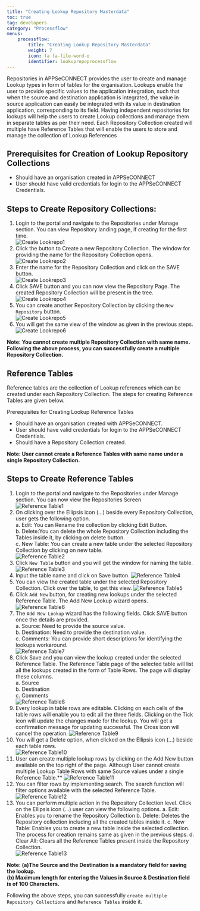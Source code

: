 ```yaml
---
title: "Creating Lookup Repository Masterdata"
toc: true
tag: developers
category: "Processflow"
menus: 
    processflow:
        title: "Creating Lookup Repository Masterdata"
        weight: 7
        icon: fa fa-file-word-o
        identifier: lookuprepoprocessflow
---
```


Repositories in APPSeCONNECT provides the user to create and manage Lookup types in form of tables for the organisation. Lookups  enable the user to provide specific values to the application integration, such that when the source and destination application is integrated, the value in source application can easily be integrated with its value in destination application, corresponding to its field.
Having independent repositories for lookups will help the users to create Lookup collections and manage them in separate tables as per their need. Each Repository Collection created will multiple have Reference Tables that will enable the users to store and manage the collection of Lookup References

## Prerequisites for Creation of Lookup Repository Collections

* Should have an organisation created in APPSeCONNECT
* User should have valid credentials for login to the APPSeCONNECT Credentials.

## Steps to Create Repository Collections:
1.	Login to the portal and navigate to the Repositories under Manage section. You can view Repository landing page, if creating for the first time.  
![Create Lookrepo1](../../staticfiles/processflow/media/create-lookrepo1.png)   
2.	Click the button to Create a new Repository Collection. The window for providing the name for the Repository Collection opens.  
![Create Lookrepo2](../../staticfiles/processflow/media/create-lookrepo2.png)  
3.	Enter the name for the Repository Collection and click on the SAVE button.  
![Create Lookrepo3](../../staticfiles/processflow/media/create-lookrepo3.png)  
4.	Click SAVE button and you can now view the Repository Page. The created Repository Collection will be present in the tree.  
![Create Lookrepo4](../../staticfiles/processflow/media/create-lookrepo4.png)   
5.	You can create another Repository Collection by clicking the `New Repository` button.  
![Create Lookrepo5](../../staticfiles/processflow/media/create-lookrepo5.png)  
6.	You will get the same view of the window as given in the previous steps.    
![Create Lookrepo6](../../staticfiles/processflow/media/create-lookrepo6.png) 

**Note: You cannot create multiple Repository Collection with same name.
Following the above process, you can successfully create a multiple Repository Collection.**

## Reference Tables
Reference tables are the collection of Lookup references which can be created under each Repository Collection. The steps for creating Reference Tables are given below.

Prerequisites for Creating Lookup Reference Tables
* Should have an organisation created with APPSeCONNECT.
* User should have valid credentials for login to the APPSeCONNECT Credentials.
* Should have a Repository Collection created.

**Note: User cannot create a Reference Tables with same name under a single Repository Collection.**

## Steps to Create Reference Tables
1.	Login to the portal and navigate to the Repositories under Manage section. You can now view the Repositories Screen  
![Reference Table1](../../staticfiles/processflow/media/reference-table1.png)  
2.	On clicking over the Ellipsis icon (...) beside every Repository Collection, user gets the 
following option.  
a.	Edit: You can Rename the collection by clicking Edit Button.  
b.	Delete:You can delete the whole Repository Collection including the Tables inside it, by clicking on delete button.  
c.	New Table: You can create a new table under the selected Repository Collection by clicking on new table.  
![Reference Table2](../../staticfiles/processflow/media/reference-table2.png)
3.	Click `New Table` button and you will get the window for naming the table.
![Reference Table3](../../staticfiles/processflow/media/reference-table3.png)
4.	Input the table name and click on Save button. 
![Reference Table4](../../staticfiles/processflow/media/reference-table4.png)  
5.	You can view the created table under the selected Repository Collection. Click over the table, to  get this view. 
![Reference Table5](../../staticfiles/processflow/media/reference-table5.png)  
6.	Click  `Add New` button, for creating new lookups under the selected Reference Table. The Add New Lookup wizard opens.
![Reference Table6](../../staticfiles/processflow/media/reference-table6.png)  
7.	The `Add New Lookup` wizard has the following fields. Click  SAVE button once the details are provided.  
a.	Source: Need to provide the source value.   
b.	Destination: Need to provide the destination value.  
c.	Comments: You can provide short descriptions for identifying the lookups workaround.      
![Reference Table7](../../staticfiles/processflow/media/reference-table7.png)      
8.	Click Save and you can view the lookup created under the selected Reference Table. 
The Reference Table page of the selected table will list all the lookups created in the form of Table Rows.
The page will display these columns.  
a.	Source  
b.	Destination   
c.	Comments    
![Reference Table8](../../staticfiles/processflow/media/reference-table8.png)      
9.	Every lookup in table rows are editable. Clicking on each cells of the table rows will enable you to edit all the three fields. Clicking on the Tick icon will update the changes made for the lookup. You will get a confirmation message for updating successful. The Cross icon will cancel the operation. 
![Reference Table9](../../staticfiles/processflow/media/reference-table9.png)  
10.	You will get a Delete option, when clicked on the Ellipsis icon (...) beside each table rows.  
![Reference Table10](../../staticfiles/processflow/media/reference-table10.png)  
11.	User can create multiple lookup rows by clicking on the Add New button available on the top right of the page.
    Although User cannot create multiple Lookup Table Rows with same Source values under a single Reference Table.**
![Reference Table11](../../staticfiles/processflow/media/reference-table11.png)    
12.	You can filter rows by implementing search. The search function will filter options available with the selected Reference Table.
![Reference Table12](../../staticfiles/processflow/media/reference-table12.png)    
13.	You can perform multiple action in the Repository Collection level. Click on the Ellipsis icon (...) user can view the following options.
a.	Edit: Enables you to rename the Repository Collection
b.	Delete: Deletes the Repository collection including all the created tables inside it.
c.	New Table: Enables you to create a new table inside the selected collection. The process for creation remains same as given in the previous steps.
d.	Clear All: Clears all the Reference Tables present inside the Repository Collection.  
![Reference Table13](../../staticfiles/processflow/media/reference-table13.png)   
  
**Note: (a)The Source and the Destination is a mandatory field for saving the lookup.  
        (b) Maximum length for entering the Values in Source & Destination field is of 100 Characters.**

Following the above steps, you can successfully `create multiple Repository Collections` and `Reference Tables` inside it.

